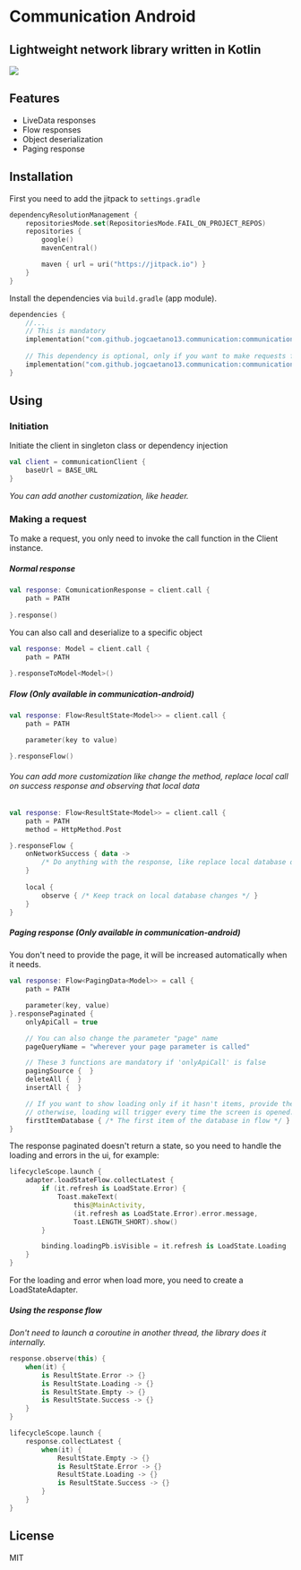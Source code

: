 # Communication Android
## Lightweight network library written in Kotlin

[![](https://jitpack.io/v/jogcaetano13/communication.svg)](https://jitpack.io/#jogcaetano13/communication)

## Features

- LiveData responses
- Flow responses
- Object deserialization
- Paging response

## Installation

First you need to add the jitpack to ```settings.gradle```

```kotlin
dependencyResolutionManagement {
    repositoriesMode.set(RepositoriesMode.FAIL_ON_PROJECT_REPOS)
    repositories {
        google()
        mavenCentral()

        maven { url = uri("https://jitpack.io") }
    }
}
```

Install the dependencies via ```build.gradle``` (app module).

```kotlin
dependencies {
    //...
    // This is mandatory
    implementation("com.github.jogcaetano13.communication:communication-core:<latest_version>")
    
    // This dependency is optional, only if you want to make requests for paging, livedata or flow
    implementation("com.github.jogcaetano13.communication:communication-android:<latest_version>")
}
```

## Using

### Initiation

Initiate the client in singleton class or dependency injection

```kotlin
val client = communicationClient {
    baseUrl = BASE_URL
}
```
*You can add another customization, like header.*

### Making a request

To make a request, you only need to invoke the call function in the Client instance.

##### Normal response

````kotlin
val response: ComunicationResponse = client.call {
    path = PATH
    
}.response()
````

You can also call and deserialize to a specific object

````kotlin
val response: Model = client.call {
    path = PATH
    
}.responseToModel<Model>()
````

##### Flow (Only available in communication-android)

```kotlin
val response: Flow<ResultState<Model>> = client.call {
    path = PATH

    parameter(key to value)

}.responseFlow()
```

###### You can add more customization like change the method, replace local call on success response and observing that local data

```kotlin
val response: Flow<ResultState<Model>> = client.call {
    path = PATH
    method = HttpMethod.Post

}.responseFlow {
    onNetworkSuccess { data ->
        /* Do anything with the response, like replace local database data */
    }
    
    local {
        observe { /* Keep track on local database changes */ }
    }
}
```

##### Paging response (Only available in communication-android)

You don't need to provide the page, it will be increased automatically when it needs.

```kotlin
val response: Flow<PagingData<Model>> = call {
    path = PATH

    parameter(key, value)
}.responsePaginated {
    onlyApiCall = true

    // You can also change the parameter "page" name
    pageQueryName = "wherever your page parameter is called"

    // These 3 functions are mandatory if 'onlyApiCall' is false
    pagingSource {  }
    deleteAll {  }
    insertAll {  }

    // If you want to show loading only if it hasn't items, provide the first nullable item from database,
    // otherwise, loading will trigger every time the screen is opened.
    firstItemDatabase { /* The first item of the database in flow */ }
}
```

The response paginated doesn't return a state, so you need to handle the loading and errors in the ui, for example:

```kotlin
lifecycleScope.launch { 
    adapter.loadStateFlow.collectLatest {
        if (it.refresh is LoadState.Error) {
            Toast.makeText(
                this@MainActivity,
                (it.refresh as LoadState.Error).error.message,
                Toast.LENGTH_SHORT).show()
        }

        binding.loadingPb.isVisible = it.refresh is LoadState.Loading
    }
}
```

For the loading and error when load more, you need to create a LoadStateAdapter.

##### Using the response flow

*Don't need to launch a coroutine in another thread, the library does it internally.*

```kotlin
response.observe(this) {
    when(it) {
        is ResultState.Error -> {}
        is ResultState.Loading -> {}
        is ResultState.Empty -> {}
        is ResultState.Success -> {}
    }
}
```

```kotlin
lifecycleScope.launch {
    response.collectLatest {
        when(it) {
            ResultState.Empty -> {}
            is ResultState.Error -> {}
            ResultState.Loading -> {}
            is ResultState.Success -> {}
        }
    }
}
```

## License

MIT
